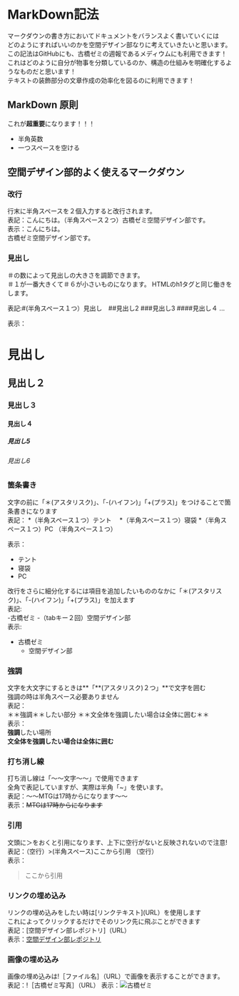 
# MarkDown記法
マークダウンの書き方においてドキュメントをバランスよく書いていくには  
どのようにすればいいのかを空間デザイン部なりに考えていきたいと思います。  
この記法はGitHubにも、古橋ゼミの週報であるメディウムにも利用できます！  
これはどのように自分が物事を分類しているのか、構造の仕組みを明確化するようなものだと思います！  
テキストの装飾部分の文章作成の効率化を図るのに利用できます！

## MarkDown 原則
これが**超重要**になります！！！
* 半角英数
* 一つスペースを空ける

## 空間デザイン部的よく使えるマークダウン


### 改行
行末に半角スペースを２個入力すると改行されます。  
表記：こんにちは。（半角スペース２つ）古橋ゼミ空間デザイン部です。  
表示：こんにちは。  
古橋ゼミ空間デザイン部です。

### 見出し
＃の数によって見出しの大きさを調節できます。  
＃１が一番大きくて＃６が小さいものになります。
HTMLのh1タグと同じ働きをします。

表記:#(半角スペース１つ）見出し　##見出し2  ###見出し3 ####見出し４ ...

表示：　　
# 見出し
## 見出し２
### 見出し３
#### 見出し４
##### 見出し5
###### 見出し6

### 箇条書き
文字の前に「＊(アスタリスク)」、「-(ハイフン)」「+(プラス)」をつけることで箇条書きになります  
表記： 
*（半角スペース１つ）テント　
*（半角スペース１つ）寝袋
*（半角スペース１つ）PC （半角スペース１つ）

表示：
* テント　
* 寝袋
* PC  

改行をさらに細分化するには項目を追加したいもののなかに「＊(アスタリスク)」、「-(ハイフン)」「+(プラス)」を加えます  
表記:  
-古橋ゼミ
 -（tabキー２回）空間デザイン部  
表示:  
 - 古橋ゼミ
    - 空間デザイン部

### 強調
文字を大文字にするときは**「**(アスタリスク)２つ」**で文字を囲む  
強調の時は半角スペース必要ありません  
表記：  
＊＊強調＊＊したい部分 
＊＊文全体を強調したい場合は全体に囲む＊＊  
表示：  
**強調**したい場所  
**文全体を強調したい場合は全体に囲む**

### 打ち消し線
打ち消し線は「〜〜文字〜〜」で使用できます  
全角で表記していますが、実際は半角「~」を使います。  
表記：〜〜MTGは17時からになります〜〜  
表示：~~MTGは17時からになります~~

### 引用
文頭に＞をおくと引用になります、上下に空行がないと反映されないので注意!  
表記：（空行）>(半角スペース)ここから引用 （空行）  
表示：　

> ここから引用

### リンクの埋め込み
リンクの埋め込みをしたい時は[リンクテキスト](URL）を使用します  
これによってクリックするだけでそのリンク先に飛ぶことができます  
表記：[空間デザイン部レポジトリ]（URL）  
表示：[空間デザイン部レポジトリ](https://github.com/furuhashilab/fc_SpatialDesign)

### 画像の埋め込み
画像の埋め込みは!［ファイル名］（URL）で画像を表示することができます。  
表記：!［古橋ゼミ写真］（URL）
表示：![古橋ゼミ](https://user-images.githubusercontent.com/416977/32032621-0890c01a-ba43-11e7-8a87-b04e8e8335b1.jpg)
